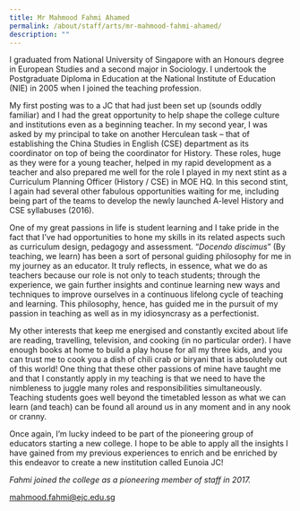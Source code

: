 ```yaml
---
title: Mr Mahmood Fahmi Ahamed
permalink: /about/staff/arts/mr-mahmood-fahmi-ahamed/
description: ""
---
```



I graduated from National University of Singapore with an Honours degree in European Studies and a second major in Sociology. I undertook the Postgraduate Diploma in Education at the National Institute of Education (NIE) in 2005 when I joined the teaching profession.

My first posting was to a JC that had just been set up (sounds oddly familiar) and I had the great opportunity to help shape the college culture and institutions even as a beginning teacher. In my second year, I was asked by my principal to take on another Herculean task – that of establishing the China Studies in English (CSE) department as its coordinator on top of being the coordinator for History. These roles, huge as they were for a young teacher, helped in my rapid development as a teacher and also prepared me well for the role I played in my next stint as a Curriculum Planning Officer (History / CSE) in MOE HQ. In this second stint, I again had several other fabulous opportunities waiting for me, including being part of the teams to develop the newly launched A-level History and CSE syllabuses (2016).

One of my great passions in life is student learning and I take pride in the fact that I’ve had opportunities to hone my skills in its related aspects such as curriculum design, pedagogy and assessment. “_Docendo discimus_” (By teaching, we learn) has been a sort of personal guiding philosophy for me in my journey as an educator. It truly reflects, in essence, what we do as teachers because our role is not only to teach students; through the experience, we gain further insights and continue learning new ways and techniques to improve ourselves in a continuous lifelong cycle of teaching and learning. This philosophy, hence, has guided me in the pursuit of my passion in teaching as well as in my idiosyncrasy as a perfectionist.

My other interests that keep me energised and constantly excited about life are reading, travelling, television, and cooking (in no particular order). I have enough books at home to build a play house for all my three kids, and you can trust me to cook you a dish of chili crab or biryani that is absolutely out of this world! One thing that these other passions of mine have taught me and that I constantly apply in my teaching is that we need to have the nimbleness to juggle many roles and responsibilities simultaneously. Teaching students goes well beyond the timetabled lesson as what we can learn (and teach) can be found all around us in any moment and in any nook or cranny.

Once again, I’m lucky indeed to be part of the pioneering group of educators starting a new college. I hope to be able to apply all the insights I have gained from my previous experiences to enrich and be enriched by this endeavor to create a new institution called Eunoia JC!

_Fahmi joined the college as a pioneering member of staff in 2017._

[mahmood.fahmi@ejc.edu.sg](mailto:mahmood.fahmi@ejc.edu.sg)